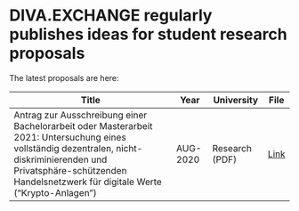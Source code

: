 # DIVA.EXCHANGE regularly publishes ideas for student research proposals

The latest proposals are here:



| Title | Year | University |  File   |
| ------ | ------ | ------ | ------ |
| Antrag zur Ausschreibung einer Bachelorarbeit oder Masterarbeit 2021: Untersuchung eines vollständig dezentralen, nicht-diskriminierenden und Privatsphäre-schützenden Handelsnetzwerk für digitale Werte (“Krypto-Anlagen”)| AUG-2020 | Research (PDF) |[Link](https://codeberg.org/diva.exchange/academia/src/branch/master/Antrag%20Ausschreibung%20Bachelorarbeit%20Masterarbeit%202020_2021.pdf) |
